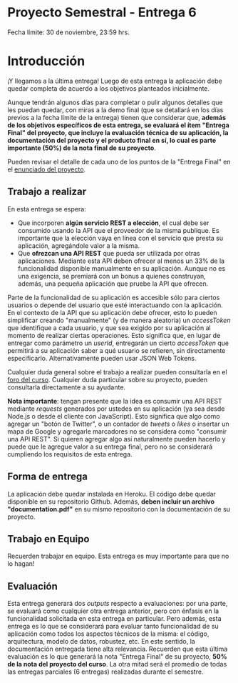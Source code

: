 # Proyecto Semestral - Entrega 6

Fecha límite: 30 de noviembre, 23:59 hrs.

# Introducción

¡Y llegamos a la última entrega! Luego de esta entrega la aplicación debe quedar completa de acuerdo a los objetivos planteados inicialmente.

Aunque tendrán algunos días para completar o pulir algunos detalles que les puedan quedar, con miras a la demo final (que se detallará en los días previos a la fecha límite de la entrega) tienen que considerar que, **además de los objetivos específicos de esta entrega, se evaluará el ítem "Entrega Final" del proyecto, que incluye la evaluación técnica de su aplicación, la documentación del proyecto y el producto final en sí, lo cual es parte importante (50%) de la nota final de su proyecto**.

Pueden revisar el detalle de cada uno de los puntos de la "Entrega Final" en el [enunciado del proyecto](../#entrega-final).

## Trabajo a realizar

En esta entrega se espera:

* Que incorporen **algún servicio REST a elección**, el cual debe ser consumido usando la API que el proveedor de la misma publique. Es importante que la elección vaya en línea con el servicio que presta su aplicación, agregándole valor a la misma.
* Que **ofrezcan una API REST** que pueda ser utilizada por otras aplicaciones. Mediante esta API deben ofrecer al menos un 33% de la funcionalidad disponible manualmente en su aplicación. Aunque no es una exigencia, se premiará con un bonus a quienes construyan, además, una pequeña aplicación que pruebe la API que ofrecen.

Parte de la funcionalidad de su aplicación es accesible sólo para ciertos usuarios o depende del usuario que esté interactuando con la aplicación. En el contexto de la API que su aplicación debe ofrecer, esto lo pueden simplificar creando "manualmente" (y de manera aleatoria) un *accessToken* que identifique a cada usuario, y que sea exigido por su aplicación al momento de realizar ciertas operaciones. Esto significa que, en lugar de entregar como parámetro un *userId*, entregarán un cierto *accessToken* que permitirá a su aplicación saber a qué usuario se refieren, sin directamente especificarlo. Alternativamente pueden usar JSON Web Tokens.

Cualquier duda general sobre el trabajo a realizar pueden consultarla en el [foro del curso](../../../../#foro). Cualquier duda particular sobre su proyecto, pueden consultarla directamente a su ayudante.

**Nota importante**: tengan presente que la idea es consumir una API REST mediante _requests_ generados por ustedes en su aplicación (ya sea desde Node.js o desde el cliente con JavaScript). Esto significa que algo como agregar un "botón de Twitter", o un contador de _tweets_ o _likes_ o insertar un mapa de Google y agregarle marcadores no se considera como "consumir una API REST". Si quieren agregar algo así naturalmente pueden hacerlo y puede que le agregue valor a su entrega final, pero no se considerará cumpliendo los requisitos de esta entrega.

## Forma de entrega

La aplicación debe quedar instalada en Heroku. El código debe quedar disponible en su repositorio Github. Además, **deben incluir un archivo "documentation.pdf"** en su mismo repositorio con la documentación de su proyecto.

## Trabajo en Equipo

Recuerden trabajar en equipo. Esta entrega es muy importante para que no lo hagan!

## Evaluación

Esta entrega generará dos _outputs_ respecto a evaluaciones: por una parte, se evaluará como cualquier otra entrega anterior, pero con énfasis en la funcionalidad solicitada en esta entrega en particular. Pero además, esta entrega es lo que se considerará para evaluar tanto funcionalidad de su aplicación como todos los aspectos técnicos de la misma: el código, arquitectura, modelo de datos, robustez, etc. En este sentido, la documentación entregada tiene alta relevancia. Recuerden que esta última evaluación es lo que generará la nota "Entrega Final" de su proyecto, **50% de la nota del proyecto del curso**. La otra mitad será el promedio de todas las entregas parciales (6 entregas) realizadas durante el semestre.

